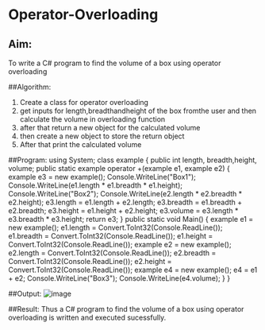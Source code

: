 # Operator-Overloading

## Aim:
 To write a C# program to find the volume of a box using operator overloading
 
 ##Algorithm:
 
 1) Create a class for operator overloading
 2) get inputs for length,breadthandheight of the box fromthe user and then calculate the volume in overloading function
 3) after that return a new object for the calculated volume
 4) then create a new object to store the return object
 5) After that print the calculated volume
 
 
 ##Program:
 using System;
class example
{
    public int length, breadth,height, volume;
    public static example operator +(example e1, example e2)
    {
        example e3 = new example();
        Console.WriteLine("Box1");
        Console.WriteLine(e1.length * e1.breadth * e1.height);
        Console.WriteLine("Box2");
        Console.WriteLine(e2.length * e2.breadth * e2.height);
        e3.length = e1.length + e2.length;
        e3.breadth = e1.breadth + e2.breadth;
        e3.height = e1.height + e2.height;
        e3.volume = e3.length * e3.breadth * e3.height;
        return e3;
    }
    public static void Main()
    {
        example e1 = new example();
        e1.length = Convert.ToInt32(Console.ReadLine());
        e1.breadth = Convert.ToInt32(Console.ReadLine());
        e1.height = Convert.ToInt32(Console.ReadLine());
        example e2 = new example();
        e2.length = Convert.ToInt32(Console.ReadLine());
        e2.breadth = Convert.ToInt32(Console.ReadLine());
        e2.height = Convert.ToInt32(Console.ReadLine());
        example e4 = new example();
        e4 = e1 + e2;
        Console.WriteLine("Box3");
        Console.WriteLine(e4.volume);
    }
}

 
 ##Output:
![image](https://user-images.githubusercontent.com/75235128/170470308-8fe5f176-8c25-49d0-be1d-c0909b4a9e18.png)

 ##Result:
Thus a C# program to find the volume of a box using operator overloading is written and executed sucessfully.
